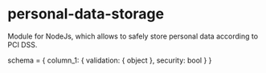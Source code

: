 # personal-data-storage
Module for NodeJs, which allows to safely store personal data according to PCI DSS.



schema = {
  column_1: {
    validation: { object },
    security: bool
  }
}